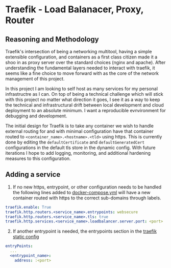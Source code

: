 # Traefik - Load Balanacer, Proxy, Router

## Reasoning and Methodology

Traefik's intersection of being a networking multitool, having a simple extensible configuration, and containers as a first class citizen made it a shoo in as proxy server over the standard choices (nginx and apache). After understanding the fundamental layers needed to interact with traefik, it seems like a fine choice to move forward with as the core of the network management of this project.

In this project I am looking to self host as many services for my personal infrastructre as I can. On top of being a technical challenge which will stick with this project no matter what direction it goes, I see it as a way to keep the technical and infrastructural drift between local development and cloud deployment to an absolute minimum. I want a reproducible evnvironment for debugging and development.

The initial design for Traefik is to take any container we wish to handle external routing for and with minimal configuration have that container routed to `<container_name>.<hostname>.<tld>` using https. This is currently done by editing the `defaultCertificate` and `defaultGeneratedCert` configurations in the default tls store in the dynamic config. With future iterations I hope to add logging, monitoring, and additional hardening measures to this configuration.

## Adding a service

1. If no new https, entrypoint, or other configuration needs to be handled the following lines added to [docker-compose.yml](../docker-compose.yml) will have a new container routed with https to the correct sub-domains through labels.

``` yml
traefik.enable: True
traefik.http.routers.<service_name>.entrypoints: websecure
traefik.http.routers.<service_name>.tls: true
traefik.http.services.<service_name>.loadbalancer.server.port: <port>
```

2. If another entrypoint is needed, the entrypoints section in the [traefik static config](./config/traefik.yml)

``` yml
entryPoints:
  ...
  <entrypoint_name>:
    address: :<port>
```
